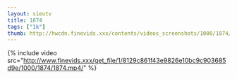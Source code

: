 ```yaml
--- 
layout: sieutv
title: 1874
tags: ["1k"]
thumb: http://hwcdn.finevids.xxx/contents/videos_screenshots/1000/1874/preview.mp4.jpg
---
```

{% include video src="http://www.finevids.xxx/get_file/1/8129c861f43e9826e10bc9c903685d9e/1000/1874/1874.mp4/" %} 
